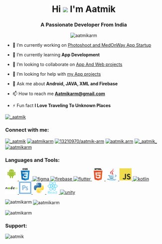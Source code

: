 <h1 align="center">Hi <img src="https://media.giphy.com/media/hvRJCLFzcasrR4ia7z/giphy.gif" width="35px"> I'm Aatmik</h1>
<h3 align="center">A Passionate Developer From India</h3>

<p align="center"> <img src="https://komarev.com/ghpvc/?username=aatmikarm&label=Profile%20views&color=0e75b6&style=flat" alt="aatmikarm" /> </p>

- 🔭 I’m currently working on [Photoshoot and MedOnWay App Startup](https://github.com/aatmikarm/MedOnWay)

- 🌱 I’m currently learning **App Development**

- 👯 I’m looking to collaborate on [App And Web projects](https://github.com/aatmikarm/PhotoshootUserApp)

- 🤝 I’m looking for help with [my App projects](https://github.com/aatmikarm/PhotoshootUserApp)

- 💬 Ask me about **Android, JAVA, XML and Firebase**

- 📫 How to reach me **Aatmikarm@gmail.com**

- ⚡ Fun fact **I Love Traveling To Unknown Places**

<p align="left"> <a href="https://twitter.com/_aatmik" target="blank"><img src="https://img.shields.io/twitter/follow/_aatmik?logo=twitter&style=for-the-badge" alt="_aatmik" /></a> </p>

<h3 align="left">Connect with me:</h3>
<p align="left">
<a href="https://twitter.com/_aatmik" target="blank"><img align="center" src="https://raw.githubusercontent.com/rahuldkjain/github-profile-readme-generator/master/src/images/icons/Social/twitter.svg" alt="_aatmik" height="30" width="40" /></a>
<a href="https://linkedin.com/in/aatmikarm" target="blank"><img align="center" src="https://raw.githubusercontent.com/rahuldkjain/github-profile-readme-generator/master/src/images/icons/Social/linked-in-alt.svg" alt="aatmikarm" height="30" width="40" /></a>
<a href="https://stackoverflow.com/users/13210970/aatmik-arm" target="blank"><img align="center" src="https://raw.githubusercontent.com/rahuldkjain/github-profile-readme-generator/master/src/images/icons/Social/stack-overflow.svg" alt="13210970/aatmik-arm" height="30" width="40" /></a>
<a href="https://fb.com/aatmik.arm" target="blank"><img align="center" src="https://raw.githubusercontent.com/rahuldkjain/github-profile-readme-generator/master/src/images/icons/Social/facebook.svg" alt="aatmik.arm" height="30" width="40" /></a>
<a href="https://instagram.com/_aatmik_" target="blank"><img align="center" src="https://raw.githubusercontent.com/rahuldkjain/github-profile-readme-generator/master/src/images/icons/Social/instagram.svg" alt="_aatmik_" height="30" width="40" /></a>
<a href="https://www.youtube.com/c/aatmikarm" target="blank"><img align="center" src="https://raw.githubusercontent.com/rahuldkjain/github-profile-readme-generator/master/src/images/icons/Social/youtube.svg" alt="aatmikarm" height="30" width="40" /></a>
</p>

<h3 align="left">Languages and Tools:</h3>
<p align="left"> <a href="https://developer.android.com" target="_blank" rel="noreferrer"> <img src="https://raw.githubusercontent.com/devicons/devicon/master/icons/android/android-original-wordmark.svg" alt="android" width="40" height="40"/> </a> <a href="https://www.w3schools.com/css/" target="_blank" rel="noreferrer"> <img src="https://raw.githubusercontent.com/devicons/devicon/master/icons/css3/css3-original-wordmark.svg" alt="css3" width="40" height="40"/> </a> <a href="https://www.figma.com/" target="_blank" rel="noreferrer"> <img src="https://www.vectorlogo.zone/logos/figma/figma-icon.svg" alt="figma" width="40" height="40"/> </a> <a href="https://firebase.google.com/" target="_blank" rel="noreferrer"> <img src="https://www.vectorlogo.zone/logos/firebase/firebase-icon.svg" alt="firebase" width="40" height="40"/> </a> <a href="https://flutter.dev" target="_blank" rel="noreferrer"> <img src="https://www.vectorlogo.zone/logos/flutterio/flutterio-icon.svg" alt="flutter" width="40" height="40"/> </a> <a href="https://www.w3.org/html/" target="_blank" rel="noreferrer"> <img src="https://raw.githubusercontent.com/devicons/devicon/master/icons/html5/html5-original-wordmark.svg" alt="html5" width="40" height="40"/> </a> <a href="https://www.java.com" target="_blank" rel="noreferrer"> <img src="https://raw.githubusercontent.com/devicons/devicon/master/icons/java/java-original.svg" alt="java" width="40" height="40"/> </a> <a href="https://developer.mozilla.org/en-US/docs/Web/JavaScript" target="_blank" rel="noreferrer"> <img src="https://raw.githubusercontent.com/devicons/devicon/master/icons/javascript/javascript-original.svg" alt="javascript" width="40" height="40"/> </a> <a href="https://kotlinlang.org" target="_blank" rel="noreferrer"> <img src="https://www.vectorlogo.zone/logos/kotlinlang/kotlinlang-icon.svg" alt="kotlin" width="40" height="40"/> </a> <a href="https://nodejs.org" target="_blank" rel="noreferrer"> <img src="https://raw.githubusercontent.com/devicons/devicon/master/icons/nodejs/nodejs-original-wordmark.svg" alt="nodejs" width="40" height="40"/> </a> <a href="https://www.photoshop.com/en" target="_blank" rel="noreferrer"> <img src="https://raw.githubusercontent.com/devicons/devicon/master/icons/photoshop/photoshop-line.svg" alt="photoshop" width="40" height="40"/> </a> <a href="https://www.python.org" target="_blank" rel="noreferrer"> <img src="https://raw.githubusercontent.com/devicons/devicon/master/icons/python/python-original.svg" alt="python" width="40" height="40"/> </a> <a href="https://reactjs.org/" target="_blank" rel="noreferrer"> <img src="https://raw.githubusercontent.com/devicons/devicon/master/icons/react/react-original-wordmark.svg" alt="react" width="40" height="40"/> </a> <a href="https://unity.com/" target="_blank" rel="noreferrer"> <img src="https://www.vectorlogo.zone/logos/unity3d/unity3d-icon.svg" alt="unity" width="40" height="40"/> </a> </p>

<p><img align="left" src="https://github-readme-stats.vercel.app/api/top-langs?username=aatmikarm&show_icons=true&theme=radical&locale=en&layout=compact" alt="aatmikarm" /></p>

<p>&nbsp;<img align="center" src="https://github-readme-stats.vercel.app/api?username=aatmikarm&show_icons=true&theme=radical&locale=en" alt="aatmikarm" /></p>

<p><img align="center" src="https://github-readme-streak-stats.herokuapp.com/?user=aatmikarm&show_icons=true&theme=radical" alt="aatmikarm" /></p>

<h3 align="left">Support:</h3>
<p><a href="https://www.buymeacoffee.com/aatmik"> <img align="left" src="https://cdn.buymeacoffee.com/buttons/v2/default-yellow.png" height="50" width="210" alt="aatmik" /></a></p><br><br>

